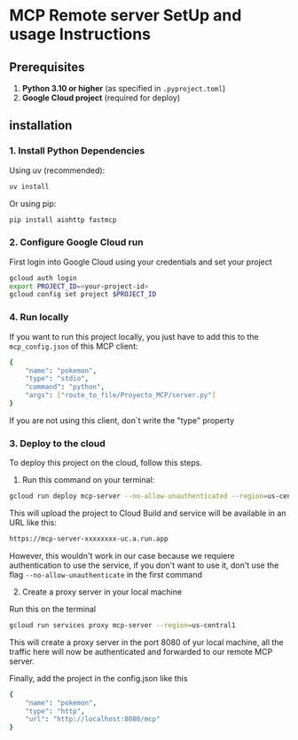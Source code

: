 # MCP Remote server SetUp and usage Instructions

## Prerequisites

1. **Python 3.10 or higher** (as specified in `.pyproject.toml`)
2. **Google Cloud project** (required for deploy)

## installation

### 1. Install Python Dependencies

Using uv (recommended):
```bash
uv install
```

Or using pip:
```bash
pip install aiohttp fastmcp
```

### 2. Configure Google Cloud run

First login into Google Cloud using your credentials and set your project

```bash
gcloud auth login
export PROJECT_ID=<your-project-id>
gcloud config set project $PROJECT_ID
```

### 4. Run locally

If you want to run this project locally, you just have to add this to the `mcp_config.json` of this MCP client:

```bash
{
    "name": "pokemon",
    "type": "stdio",
    "command": "python",
    "args": ["route_to_file/Proyecto_MCP/server.py"]
}
```

If you are not using this client, don´t write the "type" property

### 3. Deploy to the cloud

To deploy this project on the cloud, follow this steps.

1. Run this command on your terminal: 

```bash
gcloud run deploy mcp-server --no-allow-unauthenticated --region=us-central1 --source .
```
This will upload the project to Cloud Build and service will be available in an URL like this:

```bash
https://mcp-server-xxxxxxxx-uc.a.run.app
```
However, this wouldn't work in our case because we requiere authentication to use the service, if you don't want to use it, don't use the flag `--no-allow-unauthenticate` in the first command

2. Create a proxy server in your local machine

Run this on the terminal

```bash
gcloud run services proxy mcp-server --region=us-central1
```

This will create a proxy server in the port 8080 of yur local machine, all the traffic here will now be authenticated and forwarded to our remote MCP server.

Finally, add the project in the config.json like this

```bash
{
    "name": "pokemon",
    "type": "http",
    "url": "http://localhost:8080/mcp"
}
```